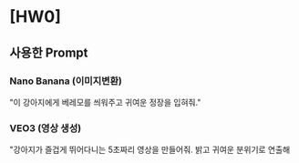 # [HW0]
## 사용한 Prompt
### Nano Banana (이미지변환)
"이 강아지에게 베레모를 씌워주고 귀여운 정장을 입혀줘."
### VEO3 (영상 생성)
"강아지가 즐겁게 뛰어다니는 5초짜리 영상을 만들어줘. 밝고 귀여운 분위기로 연출해
